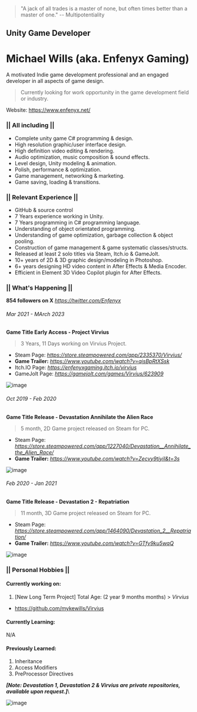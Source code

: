 > "A jack of all trades is a master of none, but often times better than a master of one." -- Multipotentiality

## Unity Game Developer
# Michael Wills (aka. Enfenyx Gaming)
A motivated Indie game development professional and an engaged developer in all aspects of game design.
> Currently looking for work opportunity in the game development field or industry.

Website: https://www.enfenyx.net/

### || All including ||
* Complete unity game C# programming & design. 
* High resolution graphic/user interface design.
* High definition video editing & rendering.
* Audio optimization, music composition & sound effects.
* Level design, Unity modeling & animation.
* Polish, performance & optimization.
* Game management, networking & marketing. 
* Game saving, loading & transitions. 
### || Relevant Experience ||
* GitHub & source control
* 7 Years experience working in Unity.
* 7 Years programming in C# programming language.
* Understanding of object orientated programming.
* Understanding of game optimization, garbage collection & object pooling.
* Construction of game management & game systematic classes/structs.
* Released at least 2 solo titles via Steam, Itch.io & GameJolt.
* 10+ years of 2D & 3D graphic design/modeling in Photoshop.
* 6+ years designing HD video content in After Effects & Media Encoder.
* Efficient in Element 3D Video Copilot plugin for After Effects.

### || What's Happening ||

**854 followers on X**
_https://twitter.com/Enfenyx_

###### Mar 2021 - MArch 2023
**Game Title Early Access - Project Virvius**
> 3 Years, 11 Days working on Virvius Project.
* Steam Page: _https://store.steampowered.com/app/2335370/Virvius/_
* **Game Trailer:** _https://www.youtube.com/watch?v=qisBpRtXSsk_
* Itch.IO Page: _https://enfenyxgaming.itch.io/virvius_
* GameJolt Page: _https://gamejolt.com/games/Virvius/623909_

![image](https://static.wixstatic.com/media/0e8e62_8df4b05791e74e4fb6818d41d9cb8797~mv2.jpg)

###### Oct 2019 - Feb 2020
**Game Title Release - Devastation Annihilate the Alien Race**
> 5 month, 2D Game project released on Steam for PC.
* Steam Page: _https://store.steampowered.com/app/1227040/Devastation__Annihilate_the_Alien_Race/_
* **Game Trailer:** _https://www.youtube.com/watch?v=Zecvy9tiyiI&t=3s_

![image](https://static.wixstatic.com/media/0e8e62_2dbd25cc29204ad086adf280478984fc~mv2.jpg)

###### Feb 2020 - Jan 2021
**Game Title Release - Devastation 2 - Repatriation**
> 11 month, 3D Game project released on Steam for PC.
* Steam Page: _https://store.steampowered.com/app/1464090/Devastation_2__Repatriation/_
* **Game Trailer:** _https://www.youtube.com/watch?v=GTfv9ku5wqQ_

![image](https://static.wixstatic.com/media/0e8e62_2ec5aed303eb46d59fca95b39827ea8d~mv2.jpg)

### || Personal Hobbies ||
#### **Currently working on:**

1. [New Long Term Project] Total Age: (2 year 9 months months) > _Virvius_
 * https://github.com/mykewills/Virvius

#### **Currently Learning:**
N/A

#### **Previously Learned:**

1. Inheritance
2. Access Modifiers
3. PreProcessor Directives

_**[Note: Devastation 1, Devastation 2 & Virvius are private repositories, available upon request.]**_\

![image](https://i.imgur.com/fh8V9k1.gif)
                                                                                      
<!--
**MykeWills/MykeWills** is a ✨ _special_ ✨ repository because its `README.md` (this file) appears on your GitHub profile.

Here are some ideas to get you started:

- 🔭 I’m currently working on ...
- 🌱 I’m currently learning ...
- 👯 I’m looking to collaborate on ...
- 🤔 I’m looking for help with ...
- 💬 Ask me about ...
- 📫 How to reach me: ...
- 😄 Pronouns: ...
- ⚡ Fun fact: ...
-->
